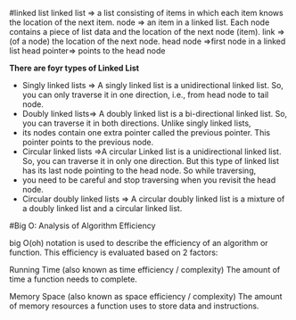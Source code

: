 #linked list
linked list => a list consisting of items in which each item knows the location of the next item.
node => an item in a linked list. Each node contains a piece of list data and the location of the next node (item).
link =>(of a node) the location of the next node.
head node =>first node in a linked list
head pointer=> points to the head node

**There are foyr types of Linked List**
- Singly linked lists => A singly linked list is a unidirectional linked list. So, you can only traverse it in one direction, i.e., from head node to tail node.
- Doubly linked lists=> A doubly linked list is a bi-directional linked list. So, you can traverse it in both directions. Unlike singly linked lists, 
- its nodes contain one extra pointer called the previous pointer. This pointer points to the previous node.
- Circular linked lists =>A circular Linked list is a unidirectional linked list. So, you can traverse it in only one direction. But this type of linked list has its last node pointing to the head node. So while traversing,
-  you need to be careful and stop traversing when you revisit the head node.
- Circular doubly linked lists => A circular doubly linked list is a mixture of a doubly linked list and a circular linked list.

#Big O: Analysis of Algorithm Efficiency

big O(oh) notation is used to describe the efficiency of an algorithm or function. This efficiency is evaluated based on 2 factors:

Running Time (also known as time efficiency / complexity)
The amount of time a function needs to complete.

Memory Space (also known as space efficiency / complexity)
The amount of memory resources a function uses to store data and instructions.


